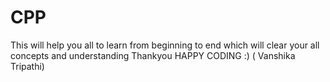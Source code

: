# CPP
This will help you all to learn from beginning to end which will clear your all concepts and understanding
Thankyou 
HAPPY CODING :)
( Vanshika Tripathi)
